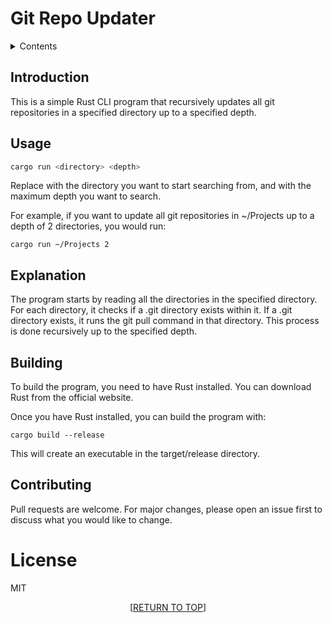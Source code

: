 # Git Repo Updater
<a name="readme-top"></a>
<details>
    <summary>Contents</summary>
     <ol>
        <li>
            <a href="#introduction">Introduction</a>
        </li>
        <li>
            <a href="#usage">Usage</a>
        </li>
        <li>
       		<a href="#explanation">Explanation</a>
        </li>
        <li>
            <a href="#building">Building</a>
       	</li>
		<li>
            <a href="#contributing">Contributing</a>
       	</li>
       	<li>
            <a href="#license">License</a>
       	</li>
    </ol>
</details>


## Introduction
This is a simple Rust CLI program that recursively updates all git repositories in a specified directory up to a specified depth.

## Usage

```bash
cargo run <directory> <depth>
```
Replace <directory> with the directory you want to start searching from, and <depth> with the maximum depth you want to search.

For example, if you want to update all git repositories in ~/Projects up to a depth of 2 directories, you would run:

`cargo run ~/Projects 2`

## Explanation

The program starts by reading all the directories in the specified directory. For each directory, it checks if a .git directory exists within it. If a .git directory exists, it runs the git pull command in that directory. This process is done recursively up to the specified depth.
## Building

To build the program, you need to have Rust installed. You can download Rust from the official website.

Once you have Rust installed, you can build the program with:

`cargo build --release`

This will create an executable in the target/release directory.

## Contributing

Pull requests are welcome. For major changes, please open an issue first to discuss what you would like to change.

# License

MIT

<p align="center">[<a href="#readme-top">RETURN TO TOP</a>]</p>

